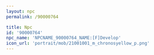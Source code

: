 ```yaml
---
layout: npc
permalink: /90000764

title: Npc
id: '90000764'
npc_name: 'NPCNAME_90000764_NAME:[F]Develop'
icon_url: 'portrait/mob/21001001_m_chronosyellow_p.png'
---
```

